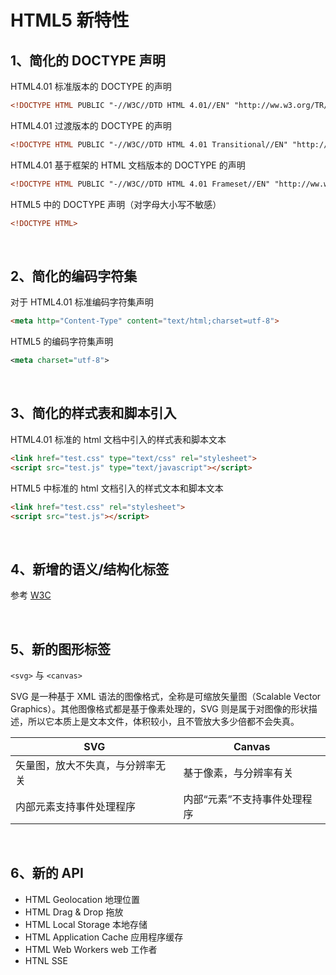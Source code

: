 # HTML5 新特性


## 1、简化的 DOCTYPE 声明
HTML4.01 标准版本的 DOCTYPE 的声明
```xml
<!DOCTYPE HTML PUBLIC "-//W3C//DTD HTML 4.01//EN" "http://ww.w3.org/TR/html4/strict.dtd"> 
```
HTML4.01 过渡版本的 DOCTYPE 的声明
```xml
<!DOCTYPE HTML PUBLIC "-//W3C//DTD HTML 4.01 Transitional//EN" "http://ww.w3.org/TR/html4/loose.dtd"> 
```
HTML4.01 基于框架的 HTML 文档版本的 DOCTYPE 的声明
```xml
<!DOCTYPE HTML PUBLIC "-//W3C//DTD HTML 4.01 Frameset//EN" "http://ww.w3.org/TR/html4/frameset.dtd"> 
```
HTML5 中的 DOCTYPE 声明（对字母大小写不敏感）
```xml
<!DOCTYPE HTML>
```

<br>

## 2、简化的编码字符集
对于 HTML4.01 标准编码字符集声明
```html
<meta http="Content-Type" content="text/html;charset=utf-8">
```
HTML5 的编码字符集声明
```xml
<meta charset="utf-8">
```

<br>

## 3、简化的样式表和脚本引入
HTML4.01 标准的 html 文档中引入的样式表和脚本文本
```html
<link href="test.css" type="text/css" rel="stylesheet"> 
<script src="test.js" type="text/javascript"></script>
```
HTML5 中标准的 html 文档引入的样式文本和脚本文本
```html
<link href="test.css" rel="stylesheet">
<script src="test.js"></script>
```

<br>

## 4、新增的语义/结构化标签
参考 [W3C](http://www.w3school.com.cn/tags/index.asp)

<br>

## 5、新的图形标签
`<svg>` 与 `<canvas>`

SVG 是一种基于 XML 语法的图像格式，全称是可缩放矢量图（Scalable Vector Graphics）。其他图像格式都是基于像素处理的，SVG 则是属于对图像的形状描述，所以它本质上是文本文件，体积较小，且不管放大多少倍都不会失真。

| SVG | Canvas |
| --- | --- |
| 矢量图，放大不失真，与分辨率无关 | 基于像素，与分辨率有关 | 
| 内部元素支持事件处理程序 | 内部“元素”不支持事件处理程序 |

<br>

## 6、新的 API
* HTML Geolocation 地理位置
* HTML Drag & Drop 拖放
* HTML Local Storage 本地存储
* HTML Application Cache 应用程序缓存
* HTML Web Workers web 工作者
* HTNL SSE
